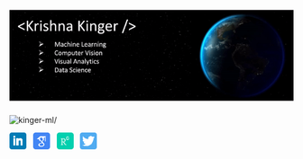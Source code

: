 # [![Krishna Kinger](https://github.com/kinger-ml/kinger-ml/blob/main/imgs/banner.gif?raw=true)](https://github.com/kinger-ml)

<p align="left"> <img src=https://komarev.com/ghpvc/?username=kinger-ml alt=kinger-ml/></p>
<p align='left'>
<a href="https://www.linkedin.com/in/krishnakinger/"><img height="30" src="https://github.com/kinger-ml/kinger-ml/blob/main/icon/linkedin.png?raw=true"></a>&nbsp;&nbsp;
<a href="https://scholar.google.com/citations?user=Msjgu3cAAAAJ&hl=en"><img height="30" src="https://github.com/kinger-ml/kinger-ml/blob/main/icon/google_scholar.png?raw=true"></a>&nbsp;&nbsp;
<a href="https://www.researchgate.net/profile/Krishna_Kinger"><img height="30" src="https://github.com/kinger-ml/kinger-ml/blob/main/icon/researchgate.png?raw=true"></a>&nbsp;&nbsp;
<a href="https://twitter.com/krishh28"><img height="30" src="https://github.com/kinger-ml/kinger-ml/blob/main/icon/twitter.png?raw=true"></a>&nbsp;&nbsp;

</p>

<!--
**kinger-ml/kinger-ml** is a ✨ _special_ ✨ repository because its `README.md` (this file) appears on your GitHub profile.

Here are some ideas to get you started:

- 🔭 I’m currently working on ...
- 🌱 I’m currently learning ...
- 👯 I’m looking to collaborate on ...
- 🤔 I’m looking for help with ...
- 💬 Ask me about ...
- 📫 How to reach me: ...
- 😄 Pronouns: ...
- ⚡ Fun fact: ...
-->
